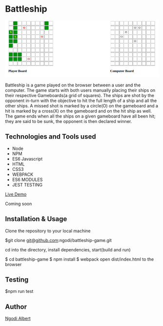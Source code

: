 Battleship
==========

![battleship](battleship.png)

Battleship is a game played on the browser between a user and the computer. The game starts with both users manually placing their ships on their respective Gameboards(a grid of squares). The ships are shot by the opponent in-turn with the objective to hit the full length of a ship and all the other ships. A missed shot is marked by a circle(O) on the gameboard and a hit is marked by a cross(X) on the gameboard and on the hit ship as well. The game ends when all the ships on a given gameboard have all been hit; they are said to be sunk, the opponent is then declared winner.

Technologies and Tools used
---------------------------

*   Node
*   NPM
*   ES6 Javascript
*   HTML
*   CSS3
*   WEBPACK
*   ES6 MODULES
*   JEST TESTING

[Live Demo](#)

Coming soon

Installation & Usage
--------------------

Clone the repository to your local machine

$git clone git@github.com:ngodi/battleship-game.git

cd into the directory, install dependencies, start(build and run)

$ cd battleship-game $ npm install $ webpack open dist/index.html to the browser

Testing
-------
$npm run test

Author
------

[Ngodi Albert](https://github.com/ngodi)
